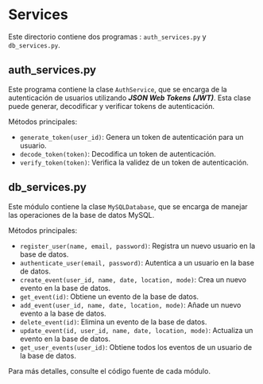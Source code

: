 # Services

Este directorio contiene dos programas : `auth_services.py` y `db_services.py`.

## auth_services.py

Este programa contiene la clase `AuthService`, que se encarga de la autenticación de usuarios utilizando ***JSON Web Tokens (JWT)***. Esta clase puede generar, decodificar y verificar tokens de autenticación.

Métodos principales:

- `generate_token(user_id)`: Genera un token de autenticación para un usuario.
- `decode_token(token)`: Decodifica un token de autenticación.
- `verify_token(token)`: Verifica la validez de un token de autenticación.

## db_services.py

Este módulo contiene la clase `MySQLDatabase`, que se encarga de manejar las operaciones de la base de datos MySQL.

Métodos principales:

- `register_user(name, email, password)`: Registra un nuevo usuario en la base de datos.
- `authenticate_user(email, password)`: Autentica a un usuario en la base de datos.
- `create_event(user_id, name, date, location, mode)`: Crea un nuevo evento en la base de datos.
- `get_event(id)`: Obtiene un evento de la base de datos.
- `add_event(user_id, name, date, location, mode)`: Añade un nuevo evento a la base de datos.
- `delete_event(id)`: Elimina un evento de la base de datos.
- `update_event(id, user_id, name, date, location, mode)`: Actualiza un evento en la base de datos.
- `get_user_events(user_id)`: Obtiene todos los eventos de un usuario de la base de datos.

Para más detalles, consulte el código fuente de cada módulo.